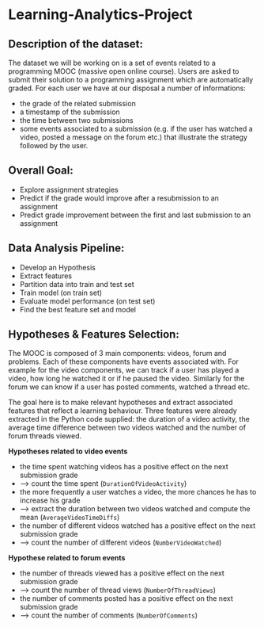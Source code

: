 # Learning-Analytics-Project

## Description of the dataset:
The dataset we will be working on is a set of events related to a programming MOOC (massive open online course). Users are asked to submit their solution to a programming assignment which are automatically graded. For each user we have at our disposal a number of informations:
* the grade of the related submission
* a timestamp of the submission
* the time between two submissions
* some events associated to a submission (e.g. if the user has watched a video, posted a message on the forum etc.) that illustrate the strategy followed by the user.


## Overall Goal:
* Explore assignment strategies
* Predict if the grade would improve after a resubmission to an assignment
* Predict grade improvement between the first and last submission to an assignment 

## Data Analysis Pipeline:
* Develop an Hypothesis
* Extract features
* Partition data into train and test set
* Train model (on train set)
* Evaluate model performance (on test set)
* Find the best feature set and model

## Hypotheses & Features Selection:
The MOOC is composed of 3 main components: videos, forum and problems. Each of these components have events associated with.
For example for the video components, we can track if a user has played a video, how long he watched it or if he paused the video. Similarly for the forum we can know if a user has posted comments, watched a thread etc.
 
 The goal here is to make relevant hypotheses and extract associated features that reflect a learning behaviour. Three features were already extracted in the Python code supplied: the duration of a video activity, the average time difference between two videos watched and the number of forum threads viewed.
 
 __Hypotheses related to video events__
* the time spent watching videos has a positive effect on the next submission grade
 * --> count the time spent (`DurationOfVideoActivity`)
* the more frequently a user watches a video, the more chances he has to increase his grade
 * --> extract the duration between two videos watched and compute the mean (`AverageVideoTimeDiffs`)
* the number of different videos watched has a positive effect on the next submission grade
 * --> count the number of different videos (`NumberVideoWatched`)
 
 __Hypothese related to forum events__
 * the number of threads viewed has a positive effect on the next submission grade
  * --> count the number of thread views (`NumberOfThreadViews`)
 * the number of comments posted has a positive effect on the next submission grade
  * --> count the number of comments (`NumberOfComments`)
